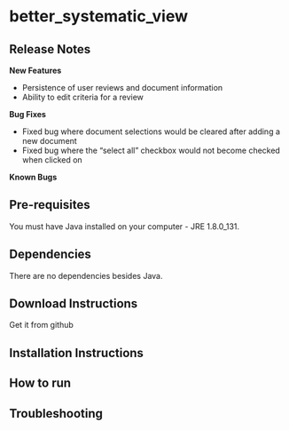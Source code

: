 # better_systematic_view

## Release Notes

  __New Features__
  
  * Persistence of user reviews and document information
  * Ability to edit criteria for a review

  __Bug Fixes__
  
  * Fixed bug where document selections would be cleared after adding a new document
  * Fixed bug where the “select all” checkbox would not become checked when clicked on

  __Known Bugs__

## Pre-requisites

You must have Java installed on your computer - JRE 1.8.0_131.

## Dependencies

There are no dependencies besides Java.

## Download Instructions

Get it from github

## Installation Instructions

## How to run

## Troubleshooting
